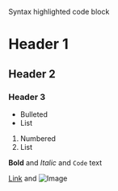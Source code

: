 Syntax highlighted code block

# Header 1
## Header 2
### Header 3

- Bulleted
- List

1. Numbered
2. List

**Bold** and _Italic_ and `Code` text

[Link](url) and ![Image](https://lh3.googleusercontent.com/ogw/ADGmqu_HAohl5aYgRipERBoTIaA6qxtzwvtrZyzEqkykHw=s83-c-mo)
